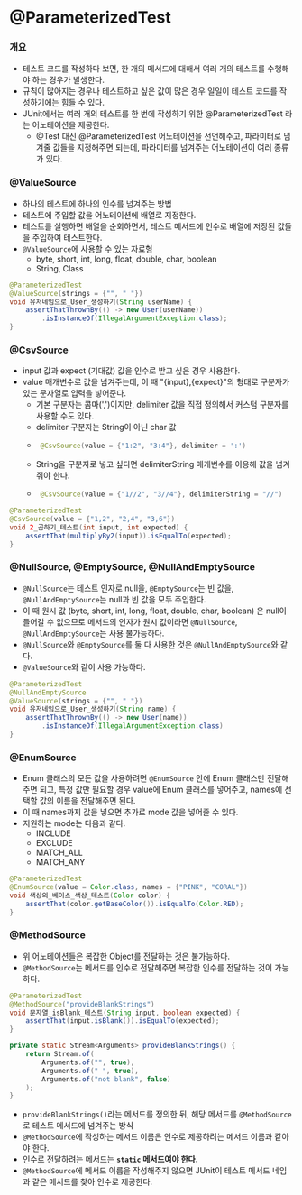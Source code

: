 # @ParameterizedTest
### 개요
* 테스트 코드를 작성하다 보면, 한 개의 메서드에 대해서 여러 개의 테스트를 수행해야 하는 경우가 발생한다.
* 규칙이 많아지는 경우나 테스트하고 싶은 값이 많은 경우 일일이 테스트 코드를 작성하기에는 힘들 수 있다.
* JUnit에서는 여러 개의 테스트를 한 번에 작성하기 위한 @ParameterizedTest 라는 어노테이션을 제공한다.
  * @Test 대신 @ParameterizedTest 어노테이션을 선언해주고, 파라미터로 넘겨줄 값들을 지정해주면 되는데, 파라미터를 넘겨주는 어노테이션이 여러 종류가 있다.

### @ValueSource
* 하나의 테스트에 하나의 인수를 넘겨주는 방법
* 테스트에 주입할 값을 어노테이션에 배열로 지정한다.
* 테스트를 실행하면 배열을 순회하면서, 테스트 메서드에 인수로 배열에 저장된 값들을 주입하여 테스트한다.
* `@ValueSource`에 사용할 수 있는 자료형
  * byte, short, int, long, float, double, char, boolean
  * String, Class

```java
@ParameterizedTest
@ValueSource(strings = {"", " "})
void 유저네임으로_User_생성하기(String userName) {
    assertThatThrownBy(() -> new User(userName))
        .isInstanceOf(IllegalArgumentException.class);
}
```

### @CsvSource
* input 값과 expect (기대값) 값을 인수로 받고 싶은 경우 사용한다.
* value 매개변수로 값을 넘겨주는데, 이 때 "{input},{expect}"의 형태로 구분자가 있는 문자열로 입력을 넣어준다.
  * 기본 구분자는 콤마(',')이지만, delimiter 값을 직접 정의해서 커스텀 구분자를 사용할 수도 있다.
  * delimiter 구분자는 String이 아닌 char 값
  * ```java
     @CsvSource(value = {"1:2", "3:4"}, delimiter = ':')
    ```
  * String을 구분자로 넣고 싶다면 delimiterString 매개변수를 이용해 값을 넘겨줘야 한다.
  * ```java
     @CsvSource(value = {"1//2", "3//4"}, delimiterString = "//")
    ```

```java
@ParameterizedTest
@CsvSource(value = {"1,2", "2,4", "3,6"})
void 2_곱하기_테스트(int input, int expected) {
    assertThat(multiplyBy2(input)).isEqualTo(expected);
}
```

### @NullSource, @EmptySource, @NullAndEmptySource
* `@NullSource`는 테스트 인자로 null을, `@EmptySource`는 빈 값을, `@NullAndEmptySource`는 null과 빈 값을 모두 주입한다.
* 이 때 원시 값 (byte, short, int, long, float, double, char, boolean) 은 null이 들어갈 수 없으므로 메서드의 인자가 원시 값이라면 `@NullSource`, `@NullAndEmptySource`는 사용 불가능하다.
* `@NullSource`와 `@EmptySource`를 둘 다 사용한 것은 `@NullAndEmptySource`와 같다.
* `@ValueSource`와 같이 사용 가능하다.

```java
@ParameterizedTest
@NullAndEmptySource
@ValueSource(strings = {"", " "})
void 유저네임으로_User_생성하기(String name) {
    assertThatThrownBy(() -> new User(name))
        .isInstanceOf(IllegalArgumentException.class)
}
```

### @EnumSource
* Enum 클래스의 모든 값을 사용하려면 `@EnumSource` 안에 Enum 클래스만 전달해주면 되고, 특정 값만 필요할 경우 value에 Enum 클래스를 넣어주고, names에 선택할 값의 이름을 전달해주면 된다.
* 이 때 names까지 값을 넣으면 추가로 mode 값을 넣어줄 수 있다.
* 지원하는 mode는 다음과 같다.
  * INCLUDE
  * EXCLUDE
  * MATCH_ALL
  * MATCH_ANY

```java
@ParameterizedTest
@EnumSource(value = Color.class, names = {"PINK", "CORAL"})
void 색상의_베이스_색상_테스트(Color color) {
    assertThat(color.getBaseColor()).isEqualTo(Color.RED);
}
```

### @MethodSource
* 위 어노테이션들은 복잡한 Object를 전달하는 것은 불가능하다.
* `@MethodSource`는 메서드를 인수로 전달해주면 복잡한 인수를 전달하는 것이 가능하다.

```java
@ParameterizedTest
@MethodSource("provideBlankStrings")
void 문자열_isBlank_테스트(String input, boolean expected) {
    assertThat(input.isBlank()).isEqualTo(expected);
}

private static Stream<Arguments> provideBlankStrings() {
    return Stream.of(
        Arguments.of("", true),
        Arguments.of(" ", true),
        Arguments.of("not blank", false)
    );
}
```

* `provideBlankStrings()`라는 메서드를 정의한 뒤, 해당 메서드를 `@MethodSource`로 테스트 메서드에 넘겨주는 방식
* `@MethodSource`에 작성하는 메서드 이름은 인수로 제공하려는 메서드 이름과 같아야 한다.
* 인수로 전달하려는 메서드는 **`static` 메서드여야 한다.**
* `@MethodSource`에 메서드 이름을 작성해주지 않으면 JUnit이 테스트 메서드 네임과 같은 메서드를 찾아 인수로 제공한다.
